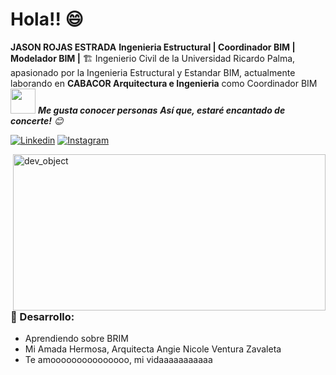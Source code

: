 <!-- Greeting -->
# Hola!! 😄

<!--Introduction -->
**JASON ROJAS ESTRADA**
**Ingenieria Estructural | Coordinador BIM | Modelador BIM |** 🏗️
Ingenierio Civil de la Universidad Ricardo Palma, apasionado por la Ingenieria Estructural y Estandar BIM,
actualmente laborando en **CABACOR Arquitectura e Ingenieria** como Coordinador BIM
<br>
<img src="https://media.giphy.com/media/LnQjpWaON8nhr21vNW/giphy.gif" width="40"> <em><b>Me gusta conocer personas</b> <b>Así que, estaré encantado de concerte!</b> :blush:</em>

<!-- Your badges -->
[![Linkedin](https://img.shields.io/badge/-JasonRojasEstrada-blue?style=flat&logo=Linkedin&logoColor=white)](https://www.linkedin.com/in/jason-rojas-estrada-a7b8a1217/)
[![Instagram](https://img.shields.io/badge/-rjasonlz-c13584?style=flat&labelColor=c13584&logo=instagram&logoColor=white)](https://www.instagram.com/rjasonlz/)

<!-- Profile View Count -->


<!-- Working GIF -->
<img src="https://github.com/JoykishanSharma/JoykishanSharma/blob/master/dev_object.png" alt="dev_object" align="right" width="500" height="250" />

### 💼  Desarrollo: 
* Aprendiendo sobre BRIM
* Mi Amada Hermosa, Arquitecta Angie Nicole Ventura Zavaleta
* Te amooooooooooooooo, mi vidaaaaaaaaaaa  
